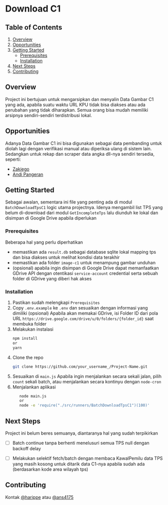 # Download C1

## Table of Contents

1. [Overview](#overview)
2. [Opportunities](#opportunities)
3. [Getting Started](#getting-started)
    - [Prerequisites](#prerequisites)
    - [Installation](#installation)
4. [Next Steps](#next-steps)
5. [Contributing](#contributing)

## Overview

Project ini bertujuan untuk mengarsipkan dan menyalin Data Gambar C1 yang ada, apabila suatu waktu URL KPU tidak bisa diakses atau ada perubahan yang tidak diharapkan. Semua orang bisa mudah memiliki arsipnya sendiri-sendiri terdistribusi lokal.

## Opportunities

Adanya Data Gambar C1 ini bisa digunakan sebagai data pembanding untuk diolah lagi dengan verifikasi manual atau diperiksa ulang di sistem lain. Sedangkan untuk rekap dan scraper data angka dll-nya sendiri tersedia, seperti:
- [Zakiego](https://x.com/zakiego/status/1757929590562103499?s=20)
- [Andi Pangeran](https://x.com/A_Pangeran/status/1758022607721660754?s=20)

## Getting Started

Sebagai awalan, sementara ini file yang penting ada di modul `BatchDownloadTpsC1` logic utama projectnya. Idenya mengambil list TPS yang belum di-download dari modul `GetIncompleteTps` lalu diunduh ke lokal dan disimpan di Google Drive apabila diperlukan

### Prerequisites

Beberapa hal yang perlu diperhatikan
- memastikan ada `result.db` sebagai database sqlite lokal mapping tps dan bisa diakses untuk melihat kondisi data terakhir
- memastikan ada folder `image-c1` untuk menampung gambar unduhan
- (opsional) apabila ingin disimpan di Google Drive dapat memanfaatkan GDrive API dengan otentikasi `service-account` credential serta sebuah folder di GDrive yang diberi hak akses

### Installation

1. Pastikan sudah melengkapi `Prerequisites`
2. Copy `.env.example` ke `.env` dan sesuaikan dengan informasi yang dimiliki
   (opsional) Apabila akan memakai GDrive, isi Folder ID dari pola URL `https://drive.google.com/drive/u/0/folders/{folder_id}` saat membuka folder
3. Melakukan instalasi
   ```sh
   npm install
   or
   yarn
4. Clone the repo
   ```sh
   git clone https://github.com/your_username_/Project-Name.git
5. Sesuaikan di `main.js`
   Apabila ingin menjalankan secara sekali jalan, pilih `count` sekali batch, atau menjalankan secara kontinyu dengan `node-cron`
6. Menjalankan aplikasi
   ```sh
      node main.js
      or
      node -e 'require("./src/runners/BatchDownloadTpsC1")(100)'

## Next Steps

Project ini belum beres semuanya, diantaranya hal yang sudah terpikirkan

- [ ] Batch continue tanpa berhenti menelusuri semua TPS null dengan backoff delay

- [ ] Melakukan selektif fetch/batch dengan membaca KawalPemilu data TPS yang masih kosong untuk ditarik data C1-nya apabila sudah ada (berdasarkan kode area wilayah tps)

## Contributing

Kontak [@harippe](https://twitter.com/harippe) atau [@ans4175](https://twitter.com/ans4175)